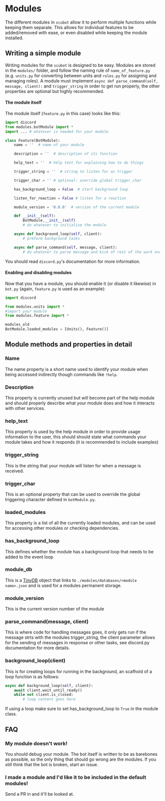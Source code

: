 # Modules
The different modules in `scubot` allow it to perform multiple functions while keeping them separate. This allows for individual features to be added/removed with ease, or even disabled while keeping the module installed.

## Writing a simple module
Writing modules for the `scubot` is designed to be easy. Modules are stored in the `modules/` folder, and follow the naming rule of `name_of_feature.py` (e.g. `units.py` for converting between units and `roles.py` for assigning and managing roles). A module must implement `async def parse_command(self, message, client):` and `trigger_string` in order to get run properly, the other properties are optional but highly recommended.
#### The module itself
The module itself (`feature.py` in this case) looks like this:
```Python
import discord
from modules.botModule import *
import ... # whatever is needed for your module

class Feature(BotModule):
    name = ''  # name of your module

    description = ''  # description of its function

    help_text = ''  # help text for explaining how to do things

    trigger_string = ''  # string to listen for as trigger

    trigger_char = '' # optional: override global trigger_char

    has_background_loop = False  # start background loop

    listen_for_reaction = False # listen for a reaction

    module_version = '0.0.0'  # version of the current module

    def __init__(self):
        BotModule.__init__(self)
        # do whatever to initialise the module

    async def background_loop(self, client):
        # preform background tasks

    async def parse_command(self, message, client):
        # do whatever to parse message and kick of rest of the work once the module is triggered

```
You should read `discord.py`'s documentation for more information.

#### Enabling and disabling modules
Now that you have a module, you should enable it (or disable it likewise) in `bot.py` (again, `feature.py` is used as an example):
```Python
import discord

from modules.units import *
#import your module
from modules.feature import *

modules_old
BotModule.loaded_modules = [Units(), Feature()]

```

## Module methods and properties in detail
### Name
The name property is a short name used to identify your module when being accessed indirectly though commands like `!help`.
### Description
This property is currently unused but will become part of the help module and should properly describe what your module does and how it interacts with other services.
### help\_text
This property is used by the help module in order to provide usage information to the user, this should should state what commands your module takes and how it responds (it is recommended to include examples)
### trigger\_string
This is the string that your module will listen for when a message is received.
### trigger\_char
This is an optional property that can be used to override the global triggering character defined in `botModule.py`.
### loaded\_modules
This property is a list of all the currently loaded modules, and can be used for accessing other modules or checking dependencies.
### has\_background\_loop
This defines whether the module has a background loop that needs to be added to the event loop
### module\_db
This is a [TinyDB](https://pypi.python.org/pypi/tinydb) object that links to `./modules/databases/<module name>.json` and is used for a modules permanent storage. 
### module\_version
This is the current version number of the module
### parse\_command(message, client)
This is where code for handling messages goes, it only gets run if the message strts with the modules trigger\_string, the client parameter allows for the sending of messages in response or other tasks, see discord.py documentation for more details.
### background\_loop(client)
This is for creating loops for running in the background, an scafhold of a loop function is as follows:
``` Python
async def background_loop(self, client):
    await client.wait_until_ready()
    while not client.is_closed:
        # loop content goes here
```
If using a loop make sure to set has\_background\_loop to `True` in the module class.

## FAQ
### My module doesn't work!
You should debug your module. The bot itself is written to be as barebones as possible, so the only thing that should go wrong are the modules. If you still think that the bot is broken, start an issue.
### I made a module and I'd like it to be included in the default modules!
Send a PR in and it'll be looked at.
